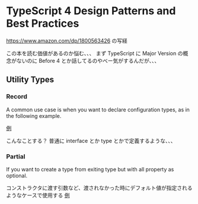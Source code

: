 # TypeScript 4 Design Patterns and Best Practices

<https://www.amazon.com/dp/1800563426> の写経

この本を読む価値があるのか悩む、、、
まず TypeScript に Major Version の概念がないのに Before 4 とか話してるのやべー気がするんだが、、、

## Utility Types

### Record

A common use case is when you want to declare configuration types, as in the following example.

[例](./chap2_records.ts.ts)

こんなことする？
普通に interface とか type とかで定義するような、、、

### Partial

If you want to create a type from exiting type but with all property as optional.

コンストラクタに渡す引数など、渡されなかった時にデフォルト値が指定されるようなケースで使用する
[例](./chap_2_partial.ts)
